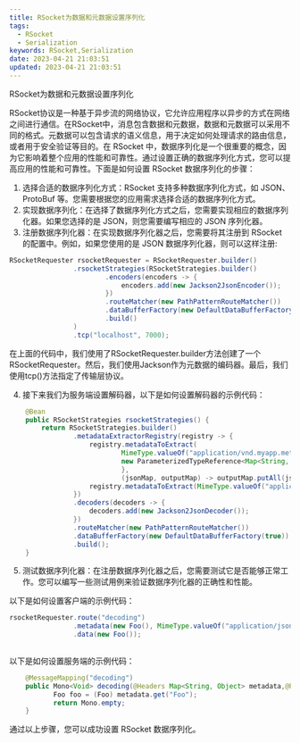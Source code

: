 ```yaml
---
title: RSocket为数据和元数据设置序列化
tags:
  - RSocket
  - Serialization
keywords: RSocket,Serialization
date: 2023-04-21 21:03:51
updated: 2023-04-21 21:03:51
---
```

RSocket为数据和元数据设置序列化
<!-- more -->

RSocket协议是一种基于异步流的网络协议，它允许应用程序以异步的方式在网络之间进行通信。在RSocket中，消息包含数据和元数据，数据和元数据可以采用不同的格式。元数据可以包含请求的语义信息，用于决定如何处理请求的路由信息，或者用于安全验证等目的。在 RSocket 中，数据序列化是一个很重要的概念，因为它影响着整个应用的性能和可靠性。通过设置正确的数据序列化方式，您可以提高应用的性能和可靠性。下面是如何设置 RSocket 数据序列化的步骤：

1. 选择合适的数据序列化方式：RSocket 支持多种数据序列化方式，如 JSON、ProtoBuf 等。您需要根据您的应用需求选择合适的数据序列化方式。
2. 实现数据序列化：在选择了数据序列化方式之后，您需要实现相应的数据序列化器。如果您选择的是 JSON，则您需要编写相应的 JSON 序列化器。
3. 注册数据序列化器：在实现数据序列化器之后，您需要将其注册到 RSocket 的配置中。例如，如果您使用的是 JSON 数据序列化器，则可以这样注册:

```java
RSocketRequester rsocketRequester = RSocketRequester.builder()
                .rsocketStrategies(RSocketStrategies.builder()
                        .encoders(encoders -> {
                            encoders.add(new Jackson2JsonEncoder());
                        })
                        .routeMatcher(new PathPatternRouteMatcher())
                        .dataBufferFactory(new DefaultDataBufferFactory(true))
                        .build()
                )
                .tcp("localhost", 7000);
```

在上面的代码中，我们使用了RSocketRequester.builder方法创建了一个RSocketRequester。然后，我们使用Jackson作为元数据的编码器。最后，我们使用tcp()方法指定了传输层协议。  

4. 接下来我们为服务端设置解码器，以下是如何设置解码器的示例代码：

```java
    @Bean
    public RSocketStrategies rsocketStrategies() {
        return RSocketStrategies.builder()
                .metadataExtractorRegistry(registry -> {
                    registry.metadataToExtract(
                            MimeType.valueOf("application/vnd.myapp.metadata+json"),
                            new ParameterizedTypeReference<Map<String, String>>() {
                            },
                            (jsonMap, outputMap) -> outputMap.putAll(jsonMap));
                    registry.metadataToExtract(MimeType.valueOf("application/json"), Foo.class, "Foo");
                })
                .decoders(decoders -> {
                    decoders.add(new Jackson2JsonDecoder());
                })
                .routeMatcher(new PathPatternRouteMatcher())
                .dataBufferFactory(new DefaultDataBufferFactory(true))
                .build();
    }

```

5. 测试数据序列化器：在注册数据序列化器之后，您需要测试它是否能够正常工作。您可以编写一些测试用例来验证数据序列化器的正确性和性能。

以下是如何设置客户端的示例代码：

```java
rsocketRequester.route("decoding")
                .metadata(new Foo(), MimeType.valueOf("application/json"))
                .data(new Foo());
    
```

以下是如何设置服务端的示例代码：

```java
    @MessageMapping("decoding")
    public Mono<Void> decoding(@Headers Map<String, Object> metadata,@Payload Foo foo) {
           Foo foo = (Foo) metadata.get("Foo");           
           return Mono.empty;
    }
```

通过以上步骤，您可以成功设置 RSocket 数据序列化。
